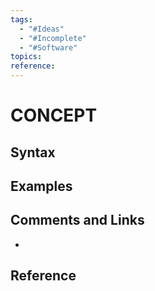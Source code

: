 ```yaml
---
tags:
  - "#Ideas"
  - "#Incomplete"
  - "#Software"
topics: 
reference:
---
```

# CONCEPT
## Syntax

## Examples

## Comments and Links

- 
## Reference